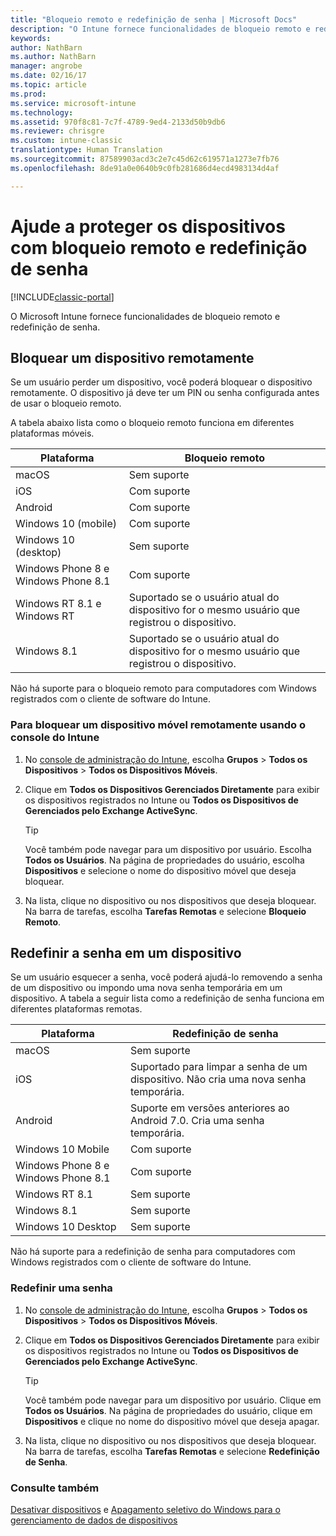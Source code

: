 ```yaml
---
title: "Bloqueio remoto e redefinição de senha | Microsoft Docs"
description: "O Intune fornece funcionalidades de bloqueio remoto e redefinição de senha."
keywords: 
author: NathBarn
ms.author: NathBarn
manager: angrobe
ms.date: 02/16/17
ms.topic: article
ms.prod: 
ms.service: microsoft-intune
ms.technology: 
ms.assetid: 970f8c81-7c7f-4789-9ed4-2133d50b9db6
ms.reviewer: chrisgre
ms.custom: intune-classic
translationtype: Human Translation
ms.sourcegitcommit: 87589903acd3c2e7c45d62c619571a1273e7fb76
ms.openlocfilehash: 8de91a0e0640b9c0fb281686d4ecd4983134d4af

---
```

# <a name="help-protect-your-devices-with-remote-lock-and-passcode-reset"></a>Ajude a proteger os dispositivos com bloqueio remoto e redefinição de senha

[!INCLUDE[classic-portal](../includes/classic-portal.md)]

O Microsoft Intune fornece funcionalidades de bloqueio remoto e redefinição de senha.

## <a name="lock-a-device-remotely"></a>Bloquear um dispositivo remotamente
Se um usuário perder um dispositivo, você poderá bloquear o dispositivo remotamente. O dispositivo já deve ter um PIN ou senha configurada antes de usar o bloqueio remoto.

A tabela abaixo lista como o bloqueio remoto funciona em diferentes plataformas móveis.

|Plataforma|Bloqueio remoto|
|------------|---------------|
|macOS|Sem suporte|
|iOS|Com suporte|
|Android|Com suporte|
|Windows 10 (mobile)|Com suporte|
|Windows 10 (desktop)|Sem suporte|
|Windows Phone 8 e Windows Phone 8.1|Com suporte|
|Windows RT 8.1 e Windows RT|Suportado se o usuário atual do dispositivo for o mesmo usuário que registrou o dispositivo.|
|Windows 8.1|Suportado se o usuário atual do dispositivo for o mesmo usuário que registrou o dispositivo.|

Não há suporte para o bloqueio remoto para computadores com Windows registrados com o cliente de software do Intune.

### <a name="lock-a-mobile-device-remotely-through-the-intune-console"></a>Para bloquear um dispositivo móvel remotamente usando o console do Intune

1.  No [console de administração do Intune](https://manage.microsoft.com/), escolha **Grupos** &gt; **Todos os Dispositivos** &gt; **Todos os Dispositivos Móveis**.

2.  Clique em **Todos os Dispositivos Gerenciados Diretamente** para exibir os dispositivos registrados no Intune ou **Todos os Dispositivos de Gerenciados pelo Exchange ActiveSync**.

    > [!TIP]
    > Você também pode navegar para um dispositivo por usuário. Escolha **Todos os Usuários**. Na página de propriedades do usuário, escolha **Dispositivos** e selecione o nome do dispositivo móvel que deseja bloquear.

3.  Na lista, clique no dispositivo ou nos dispositivos que deseja bloquear. Na barra de tarefas, escolha **Tarefas Remotas** e selecione **Bloqueio Remoto**.

## <a name="reset-the-passcode-on-a-device"></a>Redefinir a senha em um dispositivo
Se um usuário esquecer a senha, você poderá ajudá-lo removendo a senha de um dispositivo ou impondo uma nova senha temporária em um dispositivo. A tabela a seguir lista como a redefinição de senha funciona em diferentes plataformas remotas.

|Plataforma|Redefinição de senha|
|------------|------------------|
|macOS|Sem suporte|
|iOS|Suportado para limpar a senha de um dispositivo. Não cria uma nova senha temporária.|
|Android|Suporte em versões anteriores ao Android 7.0. Cria uma senha temporária.|
|Windows 10 Mobile|Com suporte|
|Windows Phone 8 e Windows Phone 8.1|Com suporte|
|Windows RT 8.1|Sem suporte|
|Windows 8.1|Sem suporte|
|Windows 10 Desktop|Sem suporte|

Não há suporte para a redefinição de senha para computadores com Windows registrados com o cliente de software do Intune.

### <a name="reset-a-passcode"></a>Redefinir uma senha

1.  No [console de administração do Intune](https://manage.microsoft.com/), escolha **Grupos** &gt; **Todos os Dispositivos** &gt; **Todos os Dispositivos Móveis**.

2.  Clique em **Todos os Dispositivos Gerenciados Diretamente** para exibir os dispositivos registrados no Intune ou **Todos os Dispositivos de Gerenciados pelo Exchange ActiveSync**.

    > [!TIP]
    > Você também pode navegar para um dispositivo por usuário. Clique em **Todos os Usuários**. Na página de propriedades do usuário, clique em **Dispositivos** e clique no nome do dispositivo móvel que deseja apagar.

3.  Na lista, clique no dispositivo ou nos dispositivos que deseja bloquear. Na barra de tarefas, escolha **Tarefas Remotas** e selecione **Redefinição de Senha**.


### <a name="see-also"></a>Consulte também
[Desativar dispositivos](retire-devices-from-microsoft-intune-management.md) e [Apagamento seletivo do Windows para o gerenciamento de dados de dispositivos](http://technet.microsoft.com/library/dn486874.aspx)



<!--HONumber=Feb17_HO3-->


